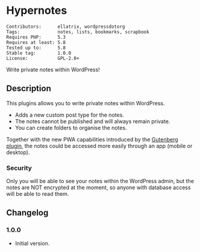# Hypernotes

    Contributors:      ellatrix, wordpressdotorg
    Tags:              notes, lists, bookmarks, scrapbook
    Requires PHP:      5.3
    Requires at least: 5.8
    Tested up to:      5.8
    Stable tag:        1.0.0
    License:           GPL-2.0+

Write private notes within WordPress!

## Description

This plugins allows you to write private notes within WordPress.

* Adds a new custom post type for the notes.
* The notes cannot be published and will always remain private.
* You can create folders to organise the notes.

Together with the new PWA capabilities introduced by the [Gutenberg plugin](https://wordpress.org/plugins/gutenberg/), the notes could be accessed more easily through an app (mobile or desktop). 

### Security

Only you will be able to see your notes within the WordPress admin, but the notes are NOT encrypted at the moment, so anyone with database access will be able to read them.

## Changelog

### 1.0.0

* Initial version.